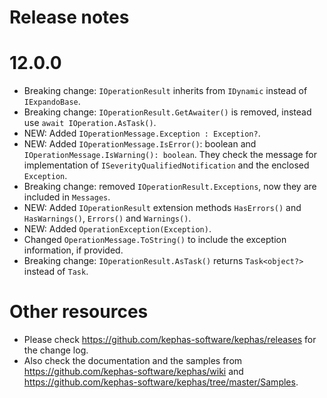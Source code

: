 ﻿# Release notes

# 12.0.0

* Breaking change: ```IOperationResult``` inherits from ```IDynamic``` instead of ```IExpandoBase```.
* Breaking change: ```IOperationResult.GetAwaiter()``` is removed, instead use ```await IOperation.AsTask()```.
* NEW: Added ```IOperationMessage.Exception : Exception?```.
* NEW: Added ```IOperationMessage.IsError()```: boolean and ```IOperationMessage.IsWarning(): boolean```. They check the message for implementation of ```ISeverityQualifiedNotification``` and the enclosed ```Exception```.
* Breaking change: removed ```IOperationResult.Exceptions```, now they are included in ```Messages```.
* NEW: Added ```IOperationResult``` extension methods ```HasErrors()``` and ```HasWarnings()```, ```Errors()``` and ```Warnings()```.
* NEW: Added ```OperationException(Exception)```.
* Changed ```OperationMessage.ToString()``` to include the exception information, if provided.
* Breaking change: ``IOperationResult.AsTask()`` returns ``Task<object?>`` instead of ``Task``.

# Other resources
* Please check https://github.com/kephas-software/kephas/releases for the change log.
* Also check the documentation and the samples from https://github.com/kephas-software/kephas/wiki and https://github.com/kephas-software/kephas/tree/master/Samples.
